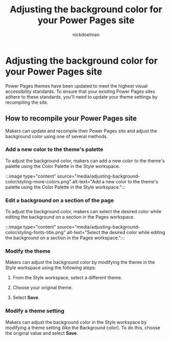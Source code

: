 ﻿---
title: Adjusting the background color for your Power Pages site
description: Learn how to troubleshoot difficulties adjusting the background color for your Power Pages site.
author: nickdoelman
ms.topic: conceptual
ms.custom: 
ms.date: 09/19/2022
ms.subservice:
ms.author: ndoelman 
ms.reviewer: 
contributors:
    - nickdoelman
    - ProfessorKendrick
---
# Adjusting the background color for your Power Pages site

Power Pages themes have been updated to meet the highest visual accessibility standards.  To ensure that your existing Power Pages sites adhere to these standards, you'll need to update your theme settings by recompiling the site.

## How to recompile your Power Pages site

Makers can update and recompile their Power Pages site and adjust the background color using one of several methods.

### Add a new color to the theme's palette

To adjust the background color, makers can add a new color to the theme's palette using the Color Palette in the Style workspace.

:::image type="content" source="media/adjusting-background-color/styling-more-colors.png" alt-text="Add a new color to the theme's palette using the Color Palette in the Style workspace.":::

### Edit a background on a section of the page

To adjust the background color, makers can select the desired color while editing the background on a section in the Pages workspace.

:::image type="content" source="media/adjusting-background-color/styling-fonts-title.png" alt-text="Select the desired color while editing the background on a section in the Pages workspace.":::

### Modify the theme

Makers can adjust the background color by modifying the theme in the Style workspace using the following steps:

1. From the Style workspace, select a different theme.

2. Choose your original theme.

3. Select **Save**.

### Modify a theme setting

Makers can adjust the background color in the Style workspace by modifying a theme setting (like the Background color). To do this, choose the original value and select **Save**.
